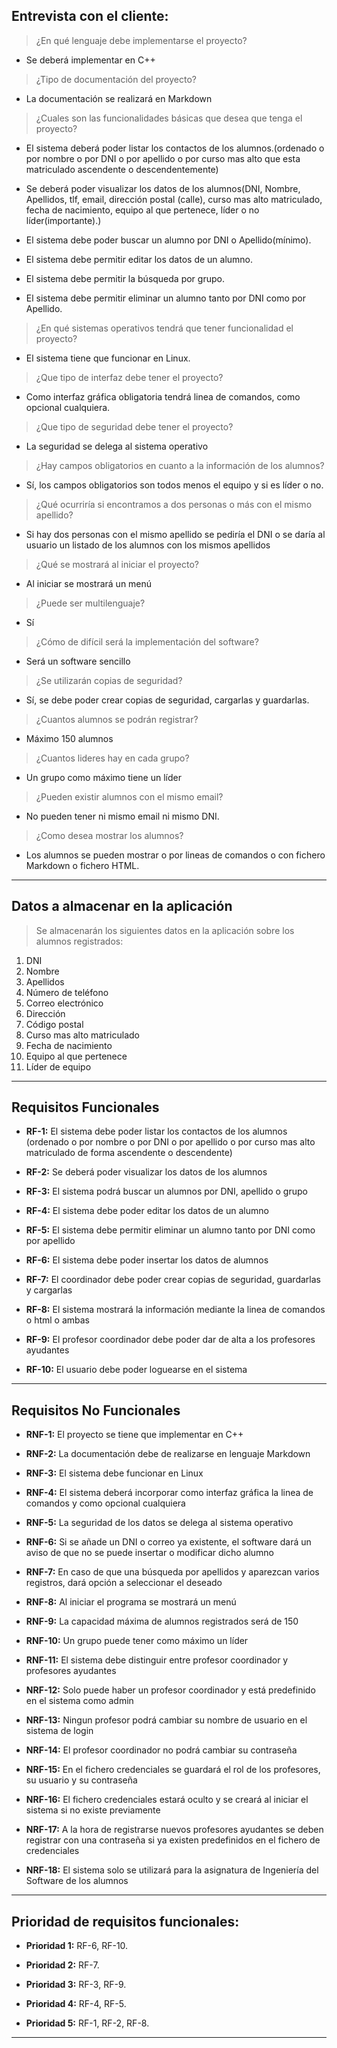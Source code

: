 ## Entrevista con el cliente:

>¿En qué lenguaje debe implementarse el proyecto?

* Se deberá implementar en C++	

>¿Tipo de documentación del proyecto?

* La documentación se realizará en Markdown

>¿Cuales son las funcionalidades básicas que desea que tenga el proyecto?

* El sistema deberá poder listar los contactos de los alumnos.(ordenado o por nombre o por DNI o por apellido o por curso mas alto que esta matriculado ascendente o descendentemente)

* Se deberá poder visualizar los datos de los alumnos(DNI, Nombre, Apellidos, tlf, email, dirección postal (calle), curso mas alto matriculado, fecha de nacimiento, equipo al que pertenece, líder o no líder(importante).) 

* El sistema debe poder buscar un alumno por DNI o Apellido(mínimo).

* El sistema debe permitir editar los datos de un alumno.

* El sistema debe permitir la búsqueda por grupo.

* El sistema debe permitir eliminar un alumno tanto por DNI como por Apellido.

>¿En qué sistemas operativos tendrá que tener funcionalidad el proyecto?

* El sistema tiene que funcionar en Linux.

>¿Que tipo de interfaz debe tener el proyecto?

* Como interfaz gráfica obligatoria tendrá linea de comandos, como opcional cualquiera.

>¿Que tipo de seguridad debe tener el proyecto?

* La seguridad se delega al sistema operativo

>¿Hay campos obligatorios en cuanto a la información de los alumnos?

* Sí, los campos obligatorios son todos menos el equipo y si es líder o no.

>¿Qué ocurriría si encontramos a dos personas o más con el mismo apellido?

* Si hay dos personas con el mismo apellido se pediría el DNI o se daría al usuario un listado de los alumnos con los mismos apellidos

>¿Qué se mostrará al iniciar el proyecto?

* Al iniciar se mostrará un menú

>¿Puede ser multilenguaje?

* Sí

>¿Cómo de difícil será la implementación del software?

* Será un software sencillo

>¿Se utilizarán copias de seguridad?

* Sí, se debe poder crear copias de seguridad, cargarlas y guardarlas.

>¿Cuantos alumnos se podrán registrar?

* Máximo 150 alumnos

>¿Cuantos lideres hay en cada grupo?

* Un grupo como máximo tiene un líder

>¿Pueden existir alumnos con el mismo email?

* No pueden tener ni mismo email ni mismo DNI.

>¿Como desea mostrar los alumnos?

* Los alumnos se pueden mostrar o por lineas de comandos o con fichero Markdown o fichero HTML.

----


## Datos a almacenar en la aplicación
>Se almacenarán los siguientes datos en la aplicación sobre los alumnos registrados:

1. DNI
2. Nombre
3. Apellidos
4. Número de teléfono
5. Correo electrónico
6. Dirección
7. Código postal
8. Curso mas alto matriculado
9. Fecha de nacimiento
10. Equipo al que pertenece
11. Líder de equipo

----
## Requisitos Funcionales

* **RF-1:** El sistema debe poder listar los contactos de los alumnos (ordenado o por nombre o por DNI o por apellido o por curso mas alto matriculado de forma ascendente o descendente)

* **RF-2:** Se deberá poder visualizar los datos de los alumnos

* **RF-3:** El sistema podrá buscar un alumnos por DNI, apellido o grupo

* **RF-4:** El sistema debe poder editar los datos de un alumno

* **RF-5:** El sistema debe permitir eliminar un alumno tanto por DNI como por apellido

* **RF-6:** El sistema debe poder insertar los datos de alumnos

* **RF-7:** El coordinador debe poder crear copias de seguridad, guardarlas y cargarlas

* **RF-8:** El sistema mostrará la información mediante la linea de comandos o html o ambas

* **RF-9:** El profesor coordinador debe poder dar de alta a los profesores ayudantes

* **RF-10:** El usuario debe poder loguearse en el sistema

----

## Requisitos No Funcionales

* **RNF-1:** El proyecto se tiene que implementar en C++

* **RNF-2:** La documentación debe de realizarse en lenguaje Markdown

* **RNF-3:** El sistema debe funcionar en Linux

* **RNF-4:** El sistema deberá incorporar como interfaz gráfica la linea de comandos y como opcional cualquiera

* **RNF-5:** La seguridad de los datos se delega al sistema operativo

* **RNF-6:** Si se añade un DNI o correo ya existente, el software dará un aviso de que no se puede insertar o modificar dicho alumno

* **RNF-7:** En caso de que una búsqueda por apellidos y aparezcan varios registros, dará opción a seleccionar el deseado

* **RNF-8:** Al iniciar el programa se mostrará un menú

* **RNF-9:** La capacidad máxima de alumnos registrados será de 150

* **RNF-10:** Un grupo puede tener como máximo un líder

* **RNF-11:** El sistema debe distinguir entre profesor coordinador y profesores ayudantes 

* **NRF-12:** Solo puede haber un profesor coordinador y está predefinido en el sistema como admin

* **NRF-13:** Ningun profesor podrá cambiar su nombre de usuario en el sistema de login

* **NRF-14:** El profesor coordinador no podrá cambiar su contraseña

* **NRF-15:** En el fichero credenciales se guardará el rol de los profesores, su usuario y su contraseña

* **NRF-16:** El fichero credenciales estará oculto y se creará al iniciar el sistema si no existe previamente

* **NRF-17:** A la hora de registrarse nuevos profesores ayudantes se deben registrar con una contraseña si ya existen predefinidos en el fichero de credenciales

* **NRF-18:** El sistema solo se utilizará para la asignatura de Ingeniería del Software de los alumnos

----

## Prioridad de requisitos funcionales:

* **Prioridad 1:** RF-6, RF-10.

* **Prioridad 2:** RF-7.

* **Prioridad 3:** RF-3, RF-9.

* **Prioridad 4:** RF-4, RF-5.

* **Prioridad 5:** RF-1, RF-2, RF-8.

----

